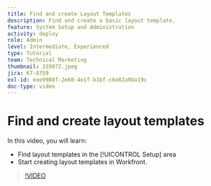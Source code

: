 ```yaml
---
title: Find and create Layout Templates
description: Find and create a basic layout template.
feature: System Setup and Administration
activity: deploy
role: Admin
level: Intermediate, Experienced
type: Tutorial
team: Technical Marketing
thumbnail: 335072.jpeg
jira: KT-8759
exl-id: eee9988f-2e60-4e1f-b1bf-c6e82a9ba19c
doc-type: video
---
```

# Find and create layout templates

In this video, you will learn:

* Find layout templates in the [!UICONTROL Setup] area
* Start creating layout templates in Workfront.

>[!VIDEO](https://video.tv.adobe.com/v/335072/?quality=12&learn=on&enablevpops)

